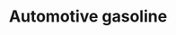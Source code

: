 ---
title: Automotive gasoline
longTitle: 'Automotive gasoline'
tags:
- gccommon
usedFor:
- "[[Gasoline]]"
---